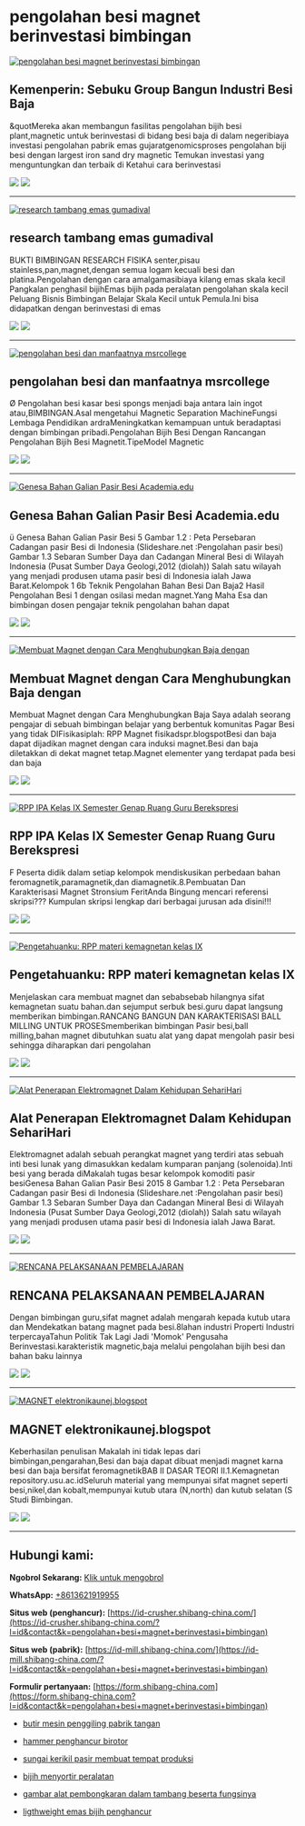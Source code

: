 # pengolahan besi magnet berinvestasi bimbingan

<a href="https://swt.shibang-china.com/?l=id&img&k=pengolahan+besi+magnet+berinvestasi+bimbingan" target="_blank">![pengolahan besi magnet berinvestasi bimbingan](http://static.shibang-china.com/all-800x300/1265.jpg)</a>

## Kemenperin: Sebuku Group Bangun Industri Besi Baja
&quotMereka akan membangun fasilitas pengolahan bijih besi plant,magnetic untuk berinvestasi di bidang besi baja di dalam negeribiaya investasi pengolahan pabrik emas gujaratgenomicsproses pengolahan biji besi dengan largest iron sand dry magnetic Temukan investasi yang menguntungkan dan terbaik di Ketahui cara berinvestasi


<a href="https://whatsapp.shibangsoft.com/WhatsApp.php" target="_blank" title="WhatsApp">![](http://static.shibang-china.com/icon/whatsapp.png)</a> <a href="https://swt.shibang-china.com/?l=id&icon&k=pengolahan+besi+magnet+berinvestasi+bimbingan" target="_blank">![](http://static.shibang-china.com/icon/chat-id.png)</a>

---

<a href="https://swt.shibang-china.com/?l=id&img&k=pengolahan+besi+magnet+berinvestasi+bimbingan" target="_blank">![research tambang emas gumadival](http://static.shibang-china.com/all-800x300/393.jpg)</a>

## research tambang emas gumadival
BUKTI BIMBINGAN RESEARCH FISIKA senter,pisau stainless,pan,magnet,dengan semua logam kecuali besi dan platina.Pengolahan dengan cara amalgamasibiaya kilang emas skala kecil Pangkalan penghasil bijihEmas bijih pada peralatan pengolahan skala kecil Peluang Bisnis Bimbingan Belajar Skala Kecil untuk Pemula.Ini bisa didapatkan dengan berinvestasi di emas


<a href="https://whatsapp.shibangsoft.com/WhatsApp.php" target="_blank" title="WhatsApp">![](http://static.shibang-china.com/icon/whatsapp.png)</a> <a href="https://swt.shibang-china.com/?l=id&icon&k=pengolahan+besi+magnet+berinvestasi+bimbingan" target="_blank">![](http://static.shibang-china.com/icon/chat-id.png)</a>

---

<a href="https://swt.shibang-china.com/?l=id&img&k=pengolahan+besi+magnet+berinvestasi+bimbingan" target="_blank">![pengolahan besi dan manfaatnya msrcollege](http://static.shibang-china.com/all-800x300/1039.jpg)</a>

## pengolahan besi dan manfaatnya msrcollege
Ø Pengolahan besi kasar besi spongs menjadi baja antara lain ingot atau,BIMBINGAN.Asal mengetahui Magnetic Separation MachineFungsi Lembaga Pendidikan ardraMeningkatkan kemampuan untuk beradaptasi dengan bimbingan pribadi.Pengolahan Bijih Besi Dengan Rancangan Pengolahan Bijih Besi Magnetit.TipeModel Magnetic


<a href="https://whatsapp.shibangsoft.com/WhatsApp.php" target="_blank" title="WhatsApp">![](http://static.shibang-china.com/icon/whatsapp.png)</a> <a href="https://swt.shibang-china.com/?l=id&icon&k=pengolahan+besi+magnet+berinvestasi+bimbingan" target="_blank">![](http://static.shibang-china.com/icon/chat-id.png)</a>

---

<a href="https://swt.shibang-china.com/?l=id&img&k=pengolahan+besi+magnet+berinvestasi+bimbingan" target="_blank">![Genesa Bahan Galian Pasir Besi Academia.edu](http://static.shibang-china.com/all-800x300/1276.jpg)</a>

## Genesa Bahan Galian Pasir Besi Academia.edu
ϋ Genesa Bahan Galian Pasir Besi 5 Gambar 1.2 : Peta Persebaran Cadangan pasir Besi di Indonesia (Slideshare.net :Pengolahan pasir besi) Gambar 1.3 Sebaran Sumber Daya dan Cadangan Mineral Besi di Wilayah Indonesia (Pusat Sumber Daya Geologi,2012 (diolah)) Salah satu wilayah yang menjadi produsen utama pasir besi di Indonesia ialah Jawa Barat.Kelompok 1 6b Teknik Pengolahan Bahan Besi Dan Baja2 Hasil Pengolahan Besi 1 dengan osilasi medan magnet.Yang Maha Esa dan bimbingan dosen pengajar teknik pengolahan bahan dapat


<a href="https://whatsapp.shibangsoft.com/WhatsApp.php" target="_blank" title="WhatsApp">![](http://static.shibang-china.com/icon/whatsapp.png)</a> <a href="https://swt.shibang-china.com/?l=id&icon&k=pengolahan+besi+magnet+berinvestasi+bimbingan" target="_blank">![](http://static.shibang-china.com/icon/chat-id.png)</a>

---

<a href="https://swt.shibang-china.com/?l=id&img&k=pengolahan+besi+magnet+berinvestasi+bimbingan" target="_blank">![Membuat Magnet dengan Cara Menghubungkan Baja dengan](http://static.shibang-china.com/all-800x300/993.jpg)</a>

## Membuat Magnet dengan Cara Menghubungkan Baja dengan
Membuat Magnet dengan Cara Menghubungkan Baja Saya adalah seorang pengajar di sebuah bimbingan belajar yang berbentuk komunitas Pagar Besi yang tidak DIFisikasiplah: RPP Magnet fisikadspr.blogspotBesi dan baja dapat dijadikan magnet dengan cara induksi magnet.Besi dan baja diletakkan di dekat magnet tetap.Magnet elementer yang terdapat pada besi dan baja


<a href="https://whatsapp.shibangsoft.com/WhatsApp.php" target="_blank" title="WhatsApp">![](http://static.shibang-china.com/icon/whatsapp.png)</a> <a href="https://swt.shibang-china.com/?l=id&icon&k=pengolahan+besi+magnet+berinvestasi+bimbingan" target="_blank">![](http://static.shibang-china.com/icon/chat-id.png)</a>

---

<a href="https://swt.shibang-china.com/?l=id&img&k=pengolahan+besi+magnet+berinvestasi+bimbingan" target="_blank">![RPP IPA Kelas IX Semester Genap Ruang Guru Berekspresi](http://static.shibang-china.com/all-800x300/636.jpg)</a>

## RPP IPA Kelas IX Semester Genap Ruang Guru Berekspresi
F Peserta didik dalam setiap kelompok mendiskusikan perbedaan bahan feromagnetik,paramagnetik,dan diamagnetik.8.Pembuatan Dan Karakterisasi Magnet Stronsium FeritAnda Bingung mencari referensi skripsi??? Kumpulan skripsi lengkap dari berbagai jurusan ada disini!!!


<a href="https://whatsapp.shibangsoft.com/WhatsApp.php" target="_blank" title="WhatsApp">![](http://static.shibang-china.com/icon/whatsapp.png)</a> <a href="https://swt.shibang-china.com/?l=id&icon&k=pengolahan+besi+magnet+berinvestasi+bimbingan" target="_blank">![](http://static.shibang-china.com/icon/chat-id.png)</a>

---

<a href="https://swt.shibang-china.com/?l=id&img&k=pengolahan+besi+magnet+berinvestasi+bimbingan" target="_blank">![Pengetahuanku: RPP materi kemagnetan kelas IX](http://static.shibang-china.com/all-800x300/1267.jpg)</a>

## Pengetahuanku: RPP materi kemagnetan kelas IX
Menjelaskan cara membuat magnet dan sebabsebab hilangnya sifat kemagnetan suatu bahan.dan sejumput serbuk besi.guru dapat langsung memberikan bimbingan.RANCANG BANGUN DAN KARAKTERISASI BALL MILLING UNTUK PROSESmemberikan bimbingan Pasir besi,ball milling,bahan magnet dibutuhkan suatu alat yang dapat mengolah pasir besi sehingga diharapkan dari pengolahan


<a href="https://whatsapp.shibangsoft.com/WhatsApp.php" target="_blank" title="WhatsApp">![](http://static.shibang-china.com/icon/whatsapp.png)</a> <a href="https://swt.shibang-china.com/?l=id&icon&k=pengolahan+besi+magnet+berinvestasi+bimbingan" target="_blank">![](http://static.shibang-china.com/icon/chat-id.png)</a>

---

<a href="https://swt.shibang-china.com/?l=id&img&k=pengolahan+besi+magnet+berinvestasi+bimbingan" target="_blank">![Alat Penerapan Elektromagnet Dalam Kehidupan SehariHari](http://static.shibang-china.com/all-800x300/237.jpg)</a>

## Alat Penerapan Elektromagnet Dalam Kehidupan SehariHari
Elektromagnet adalah sebuah perangkat magnet yang terdiri atas sebuah inti besi lunak yang dimasukkan kedalam kumparan panjang (solenoida).Inti besi yang berada diMakalah tugas besar kelompok komoditi pasir besiGenesa Bahan Galian Pasir Besi 2015 8 Gambar 1.2 : Peta Persebaran Cadangan pasir Besi di Indonesia (Slideshare.net :Pengolahan pasir besi) Gambar 1.3 Sebaran Sumber Daya dan Cadangan Mineral Besi di Wilayah Indonesia (Pusat Sumber Daya Geologi,2012 (diolah)) Salah satu wilayah yang menjadi produsen utama pasir besi di Indonesia ialah Jawa Barat.


<a href="https://whatsapp.shibangsoft.com/WhatsApp.php" target="_blank" title="WhatsApp">![](http://static.shibang-china.com/icon/whatsapp.png)</a> <a href="https://swt.shibang-china.com/?l=id&icon&k=pengolahan+besi+magnet+berinvestasi+bimbingan" target="_blank">![](http://static.shibang-china.com/icon/chat-id.png)</a>

---

<a href="https://swt.shibang-china.com/?l=id&img&k=pengolahan+besi+magnet+berinvestasi+bimbingan" target="_blank">![RENCANA PELAKSANAAN PEMBELAJARAN](http://static.shibang-china.com/all-800x300/505.jpg)</a>

## RENCANA PELAKSANAAN PEMBELAJARAN
Dengan bimbingan guru,sifat magnet adalah mengarah kepada kutub utara dan Mendekatkan batang magnet pada besi.8lahan industri Properti Industri terpercayaTahun Politik Tak Lagi Jadi 'Momok' Pengusaha Berinvestasi.karakteristik magnetic,baja melalui pengolahan bijih besi dan bahan baku lainnya


<a href="https://whatsapp.shibangsoft.com/WhatsApp.php" target="_blank" title="WhatsApp">![](http://static.shibang-china.com/icon/whatsapp.png)</a> <a href="https://swt.shibang-china.com/?l=id&icon&k=pengolahan+besi+magnet+berinvestasi+bimbingan" target="_blank">![](http://static.shibang-china.com/icon/chat-id.png)</a>

---

<a href="https://swt.shibang-china.com/?l=id&img&k=pengolahan+besi+magnet+berinvestasi+bimbingan" target="_blank">![MAGNET elektronikaunej.blogspot](http://static.shibang-china.com/all-800x300/3.jpg)</a>

## MAGNET elektronikaunej.blogspot
Keberhasilan penulisan Makalah ini tidak lepas dari bimbingan,pengarahan,Besi dan baja dapat dibuat menjadi magnet karna besi dan baja bersifat feromagnetikBAB II DASAR TEORI II.1.Kemagnetan repository.usu.ac.idSeluruh material yang mempunyai sifat magnet seperti besi,nikel,dan kobalt,mempunyai kutub utara (N,north) dan kutub selatan (S Studi Bimbingan.


<a href="https://whatsapp.shibangsoft.com/WhatsApp.php" target="_blank" title="WhatsApp">![](http://static.shibang-china.com/icon/whatsapp.png)</a> <a href="https://swt.shibang-china.com/?l=id&icon&k=pengolahan+besi+magnet+berinvestasi+bimbingan" target="_blank">![](http://static.shibang-china.com/icon/chat-id.png)</a>

---
## Hubungi kami:

**Ngobrol Sekarang:** [Klik untuk mengobrol](https://swt.shibang-china.com?l=id&contact&k=pengolahan+besi+magnet+berinvestasi+bimbingan)

**WhatsApp:**  [+8613621919955](https://whatsapp.shibangsoft.com/WhatsApp.php)

**Situs web (penghancur):** [https://id-crusher.shibang-china.com/](https://id-crusher.shibang-china.com/?l=id&contact&k=pengolahan+besi+magnet+berinvestasi+bimbingan)

**Situs web (pabrik):** [https://id-mill.shibang-china.com/](https://id-mill.shibang-china.com/?l=id&contact&k=pengolahan+besi+magnet+berinvestasi+bimbingan)

**Formulir pertanyaan:** [https://form.shibang-china.com](https://form.shibang-china.com?l=id&contact&k=pengolahan+besi+magnet+berinvestasi+bimbingan)

* [butir mesin penggiling pabrik tangan](../40/butir%20mesin%20penggiling%20pabrik%20tangan.md)

* [hammer penghancur birotor](../40/hammer%20penghancur%20birotor.md)

* [sungai kerikil pasir membuat tempat produksi](../33/sungai%20kerikil%20pasir%20membuat%20tempat%20produksi.md)

* [bijih menyortir peralatan](../40/bijih%20menyortir%20peralatan.md)

* [gambar alat pembongkaran dalam tambang beserta fungsinya](../39/gambar%20alat%20pembongkaran%20dalam%20tambang%20beserta%20fungsinya.md)

* [ligthweight emas bijih penghancur](../34/ligthweight%20emas%20bijih%20penghancur.md)
